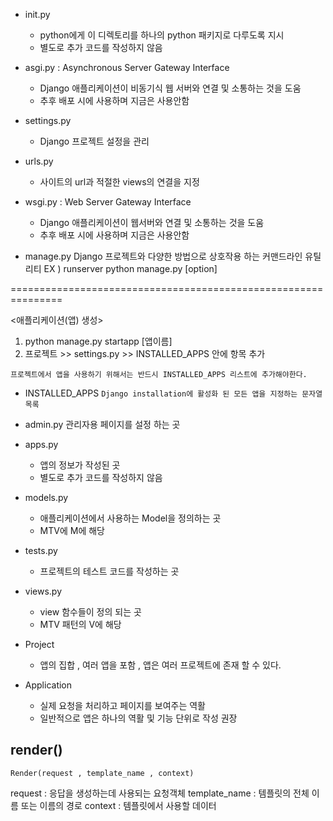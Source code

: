 * init.py
  - python에게 이 디렉토리를 하나의 python 패키지로 다루도록 지시
  - 별도로 추가 코드를 작성하지 않음



* asgi.py : Asynchronous Server Gateway Interface
  * Django 애플리케이션이 비동기식 웹 서버와 연결 및 소통하는 것을 도움
  * 추후 배포 시에 사용하며 지금은 사용안함
    

* settings.py
  * Django 프로젝트 설정을 관리



* urls.py
  * 사이트의 url과 적절한 views의 연결을 지정



* wsgi.py : Web Server Gateway Interface
  * Django 애플리케이션이 웹서버와 연결 및 소통하는 것을 도움
  * 추후 배포 시에 사용하며 지금은 사용안함



* manage.py
  Django 프로젝트와 다양한 방법으로 상호작용 하는 커맨드라인 유틸리티
  EX ) runserver
  python manage.py [option]

===============================================================

<애플리케이션(앱) 생성>

1. python manage.py startapp [앱이름]
2. 프로젝트 >> settings.py >> INSTALLED_APPS 안에 항목 추가

```프로젝트에서 앱을 사용하기 위해서는 반드시 INSTALLED_APPS 리스트에 추가해야한다.```



* INSTALLED_APPS
  ```Django installation에 활성화 된 모든 앱을 지정하는 문자열 목록```



* admin.py
  관리자용 페이지를 설정 하는 곳



* apps.py
  * 앱의 정보가 작성된 곳
  * 별도로 추가 코드를 작성하지 않음



* models.py
  * 애플리케이션에서 사용하는 Model을 정의하는 곳
  * MTV에 M에 해당



* tests.py
  * 프로젝트의 테스트 코드를 작성하는 곳



* views.py
  * view 함수들이 정의 되는 곳
  * MTV 패턴의 V에 해당



* Project
  * 앱의 집합 , 여러 앱을 포함 , 앱은 여러 프로젝트에 존재 할 수 있다.



* Application
  * 실제 요청을 처리하고 페이지를 보여주는 역활
  * 일반적으로 앱은 하나의 역활 및 기능 단위로 작성 권장



<h2> render() </h2>

```Render(request , template_name , context)```

request : 응답을 생성하는데 사용되는 요청객체
template_name : 템플릿의 전체 이름 또는 이름의 경로
context : 템플릿에서 사용할 데이터
